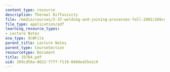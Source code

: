 ```yaml
---
content_type: resource
description: Thermal Diffusivity
file: /media/courses/3-37-welding-and-joining-processes-fall-2002/269cd56a8622f7fff119040dea55e1c9_33704.pdf
file_type: application/pdf
learning_resource_types:
- Lecture Notes
ocw_type: OCWFile
parent_title: Lecture Notes
parent_type: CourseSection
resourcetype: Document
title: 33704.pdf
uid: 269cd56a-8622-f7ff-f119-040dea55e1c9
---
```

